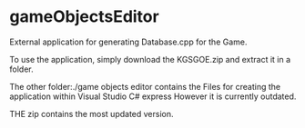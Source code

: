 # gameObjectsEditor
External application for generating Database.cpp for the Game.

To use the application, simply download the KGSGOE.zip and extract it in a folder.

The other folder:./game objects editor contains the Files for creating the application within Visual Studio C# express
However it is currently outdated. 

THE zip contains the most updated version.

